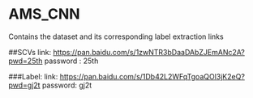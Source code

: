 # AMS_CNN
Contains the dataset and its corresponding label extraction links

##SCVs
 link: https://pan.baidu.com/s/1zwNTR3bDaaDAbZJEmANc2A?pwd=25th 
 password  : 25th

###Label:
link: https://pan.baidu.com/s/1Db42L2WFqTgoaQOl3jK2eQ?pwd=gj2t 
password: gj2t

